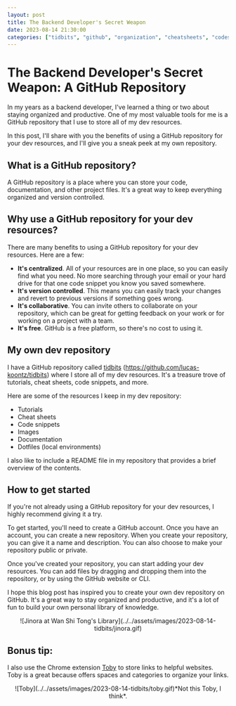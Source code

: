 ```yaml
---
layout: post
title: The Backend Developer's Secret Weapon
date: 2023-08-14 21:30:00
categories: ["tidbits", "github", "organization", "cheatsheets", "codesnippets"]
---
```


# The Backend Developer's Secret Weapon: A GitHub Repository

In my years as a backend developer, I've learned a thing or two about staying organized and productive. One of my most valuable tools for me is a GitHub repository that I use to store all of my dev resources.

In this post, I'll share with you the benefits of using a GitHub repository for your dev resources, and I'll give you a sneak peek at my own repository.

## What is a GitHub repository?

A GitHub repository is a place where you can store your code, documentation, and other project files. It's a great way to keep everything organized and version controlled.

## Why use a GitHub repository for your dev resources?

There are many benefits to using a GitHub repository for your dev resources. Here are a few:

- **It's centralized**. All of your resources are in one place, so you can easily find what you need. No more searching through your email or your hard drive for that one code snippet you know you saved somewhere.
- **It's version controlled**. This means you can easily track your changes and revert to previous versions if something goes wrong.
- **It's collaborative**. You can invite others to collaborate on your repository, which can be great for getting feedback on your work or for working on a project with a team.
- **It's free**. GitHub is a free platform, so there's no cost to using it.

## My own dev repository

I have a GitHub repository called [tidbits](https://github.com/lucas-koontz/tidbits) (https://github.com/lucas-koontz/tidbits) where I store all of my dev resources. It's a treasure trove of tutorials, cheat sheets, code snippets, and more.

Here are some of the resources I keep in my dev repository:

- Tutorials
- Cheat sheets
- Code snippets
- Images
- Documentation
- Dotfiles (local environments)

I also like to include a README file in my repository that provides a brief overview of the contents.

## How to get started

If you're not already using a GitHub repository for your dev resources, I highly recommend giving it a try.

To get started, you'll need to create a GitHub account. Once you have an account, you can create a new repository. When you create your repository, you can give it a name and description. You can also choose to make your repository public or private.

Once you've created your repository, you can start adding your dev resources. You can add files by dragging and dropping them into the repository, or by using the GitHub website or CLI.

I hope this blog post has inspired you to create your own dev repository on GitHub. It's a great way to stay organized and productive, and it's a lot of fun to build your own personal library of knowledge.

<div style="text-align:center">![Jinora at Wan Shi Tong's Library](../../assets/images/2023-08-14-tidbits/jinora.gif)</div>

## Bonus tip:

I also use the Chrome extension [Toby](https://www.gettoby.com/) to store links to helpful websites. Toby is a great because offers spaces and categories to organize your links.

<div style="text-align:center">![Toby](../../assets/images/2023-08-14-tidbits/toby.gif)*Not this Toby, I think*.</div>
